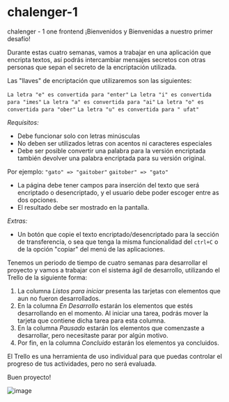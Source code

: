 # chalenger-1
chalenger - 1 one frontend
¡Bienvenidos y Bienvenidas a nuestro primer desafío! 

Durante estas cuatro semanas, vamos a trabajar en una aplicación que encripta textos, así podrás intercambiar mensajes secretos con otras personas que sepan el secreto de la encriptación utilizada.

Las "llaves" de encriptación que utilizaremos son las siguientes:

`La letra "e" es convertida para "enter"`
`La letra "i" es convertida para "imes"`
`La letra "a" es convertida para "ai"`
`La letra "o" es convertida para "ober"`
`La letra "u" es convertida para "
ufat"`

*Requisitos:*
- Debe funcionar solo con letras minúsculas
- No deben ser utilizados letras con acentos ni caracteres especiales
- Debe ser posible convertir una palabra para la versión encriptada también devolver una palabra encriptada para su versión original. 

Por ejemplo:
`"gato" => "gaitober"`
`gaitober" => "gato"`

- La página debe tener campos para 
inserción del texto que será encriptado o desencriptado, y el usuario debe poder escoger entre as dos opciones.
- El resultado debe ser mostrado
 en la pantalla.

*Extras:*
- Un botón que copie el texto encriptado/desencriptado para la sección de transferencia, o sea que tenga la misma funcionalidad del `ctrl+C` o de la opción "copiar" del menú de las aplicaciones.

Tenemos un periodo de tiempo de cuatro semanas para desarrollar el proyecto y vamos a trabajar con el sistema ágil de desarrollo, utilizando el Trello de la siguiente forma: 

1. La columna *Listos para iniciar* presenta las tarjetas con elementos que aun no fueron desarrollados.
2. En la columna *En Desarrollo* estarán los elementos que estés desarrollando en el momento. Al iniciar una tarea, podrás mover la tarjeta que contiene dicha tarea para esta columna.
3. En la columna *Pausado* estarán los elementos que comenzaste a desarrollar, pero necesitaste parar por algún motivo.
4. Por fin, en la columna *Concluido* estarán los elementos ya concluidos.

El Trello es una herramienta de uso individual para que puedas controlar el progreso de tus actividades, pero no será evaluada.

 Buen proyecto!
 
 ![image](https://user-images.githubusercontent.com/121983648/227396652-0c805962-f24e-49d2-98a4-316ba729d7d8.png)

 
 
 
